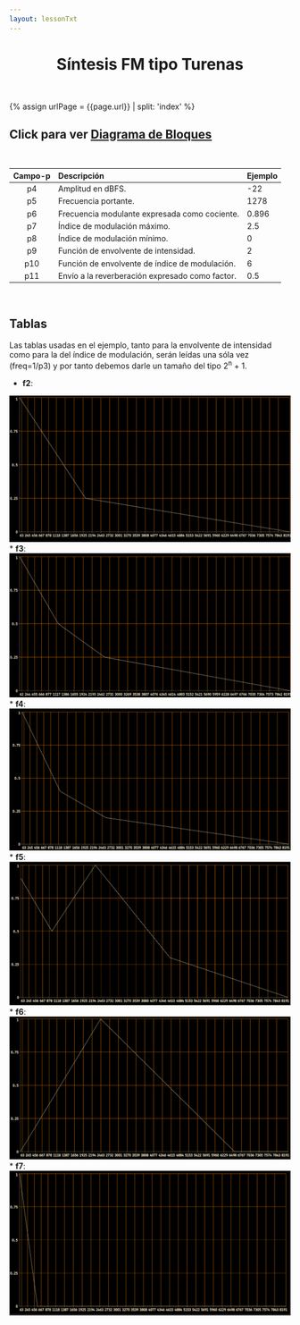 ```yaml
---
layout: lessonTxt
---
```



# <center>Síntesis FM tipo Turenas</center>
<br>

{% assign urlPage = {{page.url}} | split: 'index' %}

## Click para ver <a href="#" onclick="document.getElementById('loadDiv').style.display='block';">Diagrama de Bloques</a>

<br>

| Campo-p  | Descripción                                     | Ejemplo |
| :------: | :---------------------------------------------- | ------- |
|   p4     | Amplitud en dBFS.                               |    -22  |
|   p5     | Frecuencia portante.                            |   1278  |
|   p6     | Frecuencia modulante expresada como cociente.   |  0.896  |
|   p7     | Índice de modulación máximo.                    |    2.5  |
|   p8     | Índice de modulación mínimo.                    |      0  |
|   p9     | Función de envolvente de intensidad.            |      2  |
|   p10    | Función de envolvente de índice de modulación.  |      6  |
|   p11    | Envío a la reverberación expresado como factor. |    0.5  |

<br>

## Tablas

Las tablas usadas en el ejemplo, tanto para la envolvente de intensidad como para la del índice de modulación, serán leídas una sóla vez (freq=1/p3) y por tanto debemos darle un tamaño del tipo 2<sup>n</sup> + 1.
 * <b>f2</b>:
<img src="{{site.baseurl}}{{urlPage}}/../f2.png">
 * <b>f3</b>:
<img src="{{site.baseurl}}{{urlPage}}/../f3.png">
 * <b>f4</b>:
<img src="{{site.baseurl}}{{urlPage}}/../f4.png">
 * <b>f5</b>:
<img src="{{site.baseurl}}{{urlPage}}/../f5.png">
 * <b>f6</b>:
<img src="{{site.baseurl}}{{urlPage}}/../f6.png">
 * <b>f7</b>:
<img src="{{site.baseurl}}{{urlPage}}/../f7.png">

<br>

<script>
function hideDiv() {
    document.getElementById('loadDiv').style.display='none';
}
document.getElementById('loadDiv').innerHTML = "";
document.getElementById('loadDiv').style.background = 'black url({{site.baseurl}}{{urlPage}}/../fm_turenas.svg) no-repeat center center fixed';
document.getElementById('loadDiv').style.webkitBackgroundSize = '100% 100vh';

document.getElementById('loadDiv').onclick = hideDiv;
</script>

